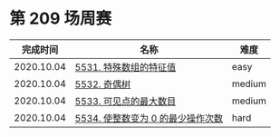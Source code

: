 # 第 209 场周赛

**完成时间**|**名称**|**难度**
------------|--------|------------
2020.10.04|[5531. 特殊数组的特征值](./5531.%20特殊数组的特征值)|easy
2020.10.04|[5532. 奇偶树](./5532.%20奇偶树)|medium
2020.10.04|[5533. 可见点的最大数目](./5533.%20可见点的最大数目)|medium
2020.10.04|[5534. 使整数变为 0 的最少操作次数](./5534.%20使整数变为%200%20的最少操作次数)|hard
